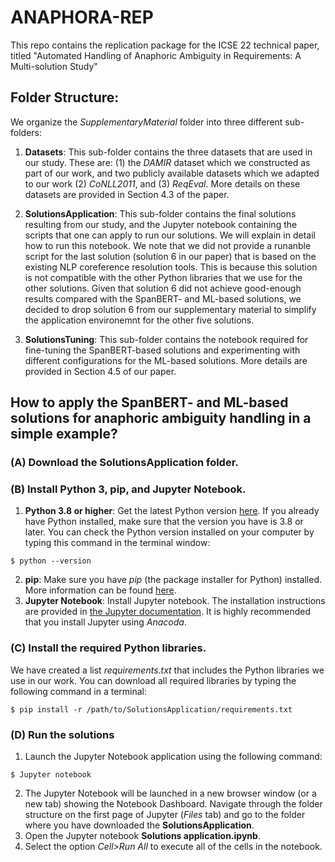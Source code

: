 # ANAPHORA-REP

This repo contains the replication package for the ICSE 22 technical paper, titled "Automated Handling of Anaphoric Ambiguity in Requirements: A Multi-solution Study" 

## Folder Structure: 
We organize the *SupplementaryMaterial* folder into three different sub-folders: 
1. **Datasets**: This sub-folder contains the three datasets that are used in our study. These are: (1) the *DAMIR* dataset which we constructed as part of our work, and two publicly available datasets which we adapted to our work (2) *CoNLL2011*, and (3) *ReqEval*. More details on these datasets are provided in Section 4.3 of the paper.

2. **SolutionsApplication**: This sub-folder contains the final solutions resulting from our study, and the Jupyter notebook containing the scripts that one can apply to run our solutions. We will explain in detail how to run this notebook.
We note that we did not provide a runanble script for the last solution (solution 6 in our paper) that is based on the existing NLP coreference resolution tools. This is because this solution is not compatible with the other Python libraries that we use for the other solutions. Given that solution 6 did not achieve good-enough results compared with the SpanBERT- and ML-based solutions, we decided to drop solution 6 from our supplementary material to simplify the application environemnt for the other five solutions.      

3. **SolutionsTuning**: This sub-folder contains the notebook required for fine-tuning the SpanBERT-based solutions and experimenting with different configurations for the ML-based solutions. More details are provided in Section 4.5 of our paper. 

## How to apply the SpanBERT- and ML-based solutions for anaphoric ambiguity handling in a simple example? 

### (A) Download the **SolutionsApplication** folder. 

### (B) Install Python 3, pip, and Jupyter Notebook.
1. **Python 3.8 or higher**: Get the latest Python version [here](https://www.python.org/downloads/). If you already have Python installed, make sure that the version you have is 3.8 or later. You can check the Python version installed on your computer by typing this command in the terminal window: 
```
$ python --version
```
2. **pip**: Make sure you have *pip* (the package installer for Python) installed. More information can be found [here](https://pip.pypa.io/en/stable/installation/).  
3. **Jupyter Notebook**: Install Jupyter notebook. The installation instructions are provided in [the Jupyter documentation](https://test-jupyter.readthedocs.io/en/latest/install.html). It is highly recommended that you install Jupyter using *Anacoda*. 

### (C) Install the required Python libraries.   
We have created a list *requirements.txt* that includes the Python libraries we use in our work. You can download all required libraries by typing the following command in a terminal: 
```
$ pip install -r /path/to/SolutionsApplication/requirements.txt
```

### (D) Run the solutions 
1. Launch the Jupyter Notebook application using the following command: 
```
$ Jupyter notebook
```
2. The Jupyter Notebook will be launched in a new browser window (or a new tab) showing the Notebook Dashboard. Navigate through the folder structure on the first page of Jupyter (*Files* tab) and go to the folder where you have downloaded the **SolutionsApplication**.   
3. Open the Jupyter notebook **Solutions application.ipynb**.
4. Select the option *Cell>Run All* to execute all of the cells in the notebook. 



